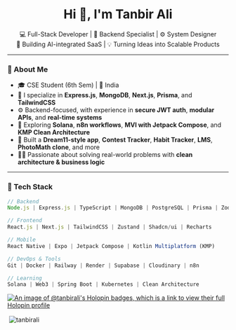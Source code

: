 <h1 align="center">Hi 👋, I'm Tanbir Ali</h1>
<p align="center">
  💻 Full-Stack Developer | 🔐 Backend Specialist | ⚙️ System Designer<br>
  🧠 Building AI-integrated SaaS | 💡 Turning Ideas into Scalable Products
</p>

---

### 🚀 About Me

- 🎓 CSE Student (6th Sem) | 📍 India
- 🔧 I specialize in **Express.js**, **MongoDB**, **Next.js**, **Prisma**, and **TailwindCSS**
- ⚙️ Backend-focused, with experience in **secure JWT auth**, **modular APIs**, and **real-time systems**
- 🧠 Exploring **Solana**, **n8n workflows**, **MVI with Jetpack Compose**, and **KMP Clean Architecture**
- 📲 Built a **Dream11-style app**, **Contest Tracker**, **Habit Tracker**, **LMS**, **PhotoMath clone**, and more
- 🧑‍💼 Passionate about solving real-world problems with **clean architecture & business logic**

---

### 🔨 Tech Stack

```ts
// Backend
Node.js | Express.js | TypeScript | MongoDB | PostgreSQL | Prisma | Zod

// Frontend
React.js | Next.js | TailwindCSS | Zustand | Shadcn/ui | Recharts

// Mobile
React Native | Expo | Jetpack Compose | Kotlin Multiplatform (KMP)

// DevOps & Tools
Git | Docker | Railway | Render | Supabase | Cloudinary | n8n

// Learning
Solana | Web3 | Spring Boot | Kubernetes | Clean Architecture
```

[![An image of @tanbirali's Holopin badges, which is a link to view their full Holopin profile](https://holopin.me/tanbirali)](https://holopin.io/@tanbirali)





<p>&nbsp;<img align="center" src="https://github-readme-stats.vercel.app/api?username=tanbirali&show_icons=true&locale=en" alt="tanbirali" /></p>


